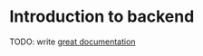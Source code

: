 # Introduction to backend

TODO: write [great documentation](http://jacobian.org/writing/great-documentation/what-to-write/)
